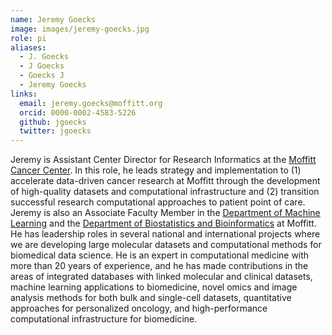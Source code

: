```yaml
---
name: Jeremy Goecks
image: images/jeremy-goecks.jpg
role: pi
aliases:
  - J. Goecks
  - J Goecks
  - Goecks J
  - Jeremy Goecks
links:
  email: jeremy.goecks@moffitt.org
  orcid: 0000-0002-4583-5226
  github: jgoecks
  twitter: jgoecks
---
```


Jeremy is Assistant Center Director for Research Informatics at the [Moffitt Cancer Center](https://www.moffitt.org/). In this role, he leads strategy and implementation to (1) accelerate data-driven cancer research at Moffitt through the development of high-quality datasets and computational infrastructure and (2) transition successful research computational approaches to patient point of care. Jeremy is also an Associate Faculty Member in the [Department of Machine Learning](https://www.moffitt.org/research-science/divisions-and-departments/quantitative-science/machine-learning/) and the [Department of Biostatistics and Bioinformatics](https://www.moffitt.org/research-science/divisions-and-departments/quantitative-science/biostatistics-and-bioinformatics/) at Moffitt. He has leadership roles in several national and international projects where we are developing large molecular datasets and computational methods for biomedical data science. He is an expert in computational medicine with more than 20 years of experience, and he has made contributions in the areas of integrated databases with linked molecular and clinical datasets, machine learning applications to biomedicine, novel omics and image analysis methods for both bulk and single-cell datasets, quantitative approaches for personalized oncology, and high-performance computational infrastructure for biomedicine.
